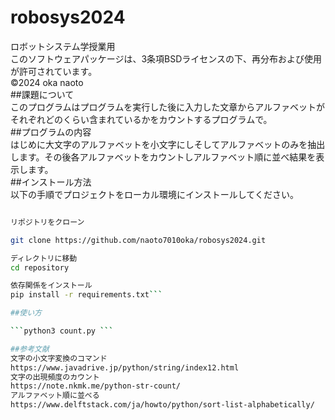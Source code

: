 # robosys2024
ロボットシステム学授業用  
このソフトウェアパッケージは、3条項BSDライセンスの下、再分布および使用が許可されています。  
 ©2024 oka naoto  
##課題について  
このプログラムはプログラムを実行した後に入力した文章からアルファベットがそれぞれどのくらい含まれているかをカウントするプログラムで。  
##プログラムの内容  
はじめに大文字のアルファベットを小文字にしそしてアルファベットのみを抽出します。その後各アルファベットをカウントしアルファベット順に並べ結果を表示します。  
##インストール方法  
以下の手順でプロジェクトをローカル環境にインストールしてください。  

```bash  

リポジトリをクローン

git clone https://github.com/naoto7010oka/robosys2024.git

ディレクトリに移動
cd repository

依存関係をインストール
pip install -r requirements.txt```

##使い方

```python3 count.py ```

##参考文献
文字の小文字変換のコマンド
https://www.javadrive.jp/python/string/index12.html
文字の出現頻度のカウント
https://note.nkmk.me/python-str-count/
アルファベット順に並べる
https://www.delftstack.com/ja/howto/python/sort-list-alphabetically/
